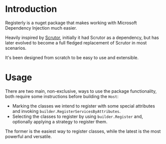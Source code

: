 # Introduction
Registerly is a nuget package that makes working with Microsoft Dependency Injection much easier.

Heavily inspired by [Scrutor](https://github.com/khellang/Scrutor), initially it had Scrutor as a dependency, but has later
evolved to become a full fledged replacement of Scrutor in most scenarios.

It's been designed from scratch to be easy to use and extensible.

# Usage

There are two main, non-exclusive, ways to use the package functionality, both require some instructions before building the `Host`: 

- Marking the classes we intend to register with some special attributes and invoking `builder.RegisterServicesByAttributes`.
- Selecting the classes to register by using `builder.Register` and, optionally applying a strategy to register them.

The former is the easiest way to register classes, while the latest is the most powerful and versatile.


